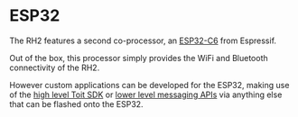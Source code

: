 # ESP32

The RH2 features a second co-processor, an [ESP32-C6](https://www.espressif.com/en/products/socs/esp32-c6) from Espressif.

Out of the box, this processor simply provides the WiFi and Bluetooth connectivity of the RH2.

However custom applications can be developed for the ESP32, making use of the [high level Toit SDK](/devices/api/sdks/toit/) or [lower level messaging APIs](/devices/api/messages/) via anything else that can be flashed onto the ESP32.
